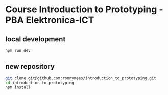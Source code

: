 # Course Introduction to Prototyping - PBA Elektronica-ICT

## local development

```bash
npm run dev
```
## new repository

```bash
git clone git@github.com:ronnymees/introduction_to_prototyping.git
cd introduction_to_prototyping
npm install
```